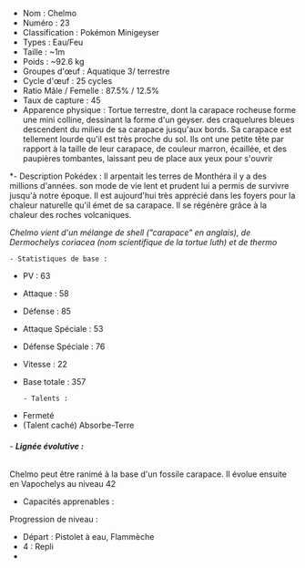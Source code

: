 

* Nom : Chelmo
* Numéro : 23 
* Classification : Pokémon Minigeyser
* Types : Eau/Feu
* Taille :  ~1m
* Poids : ~92.6 kg
* Groupes d'œuf : Aquatique 3/ terrestre
* Cycle d'œuf : 25 cycles
* Ratio Mâle / Femelle : 87.5% / 12.5%
* Taux de capture : 45
* Apparence physique : Tortue terrestre, dont la carapace rocheuse forme une mini colline, dessinant la forme d'un geyser. des craquelures bleues descendent du milieu de sa carapace jusqu'aux bords. Sa carapace est tellement lourde qu'il est très proche du sol. Ils ont une petite tête par rapport à la taille de leur carapace, de couleur marron, écaillée, et des paupières tombantes, laissant peu de place aux yeux pour s'ouvrir

*- Description Pokédex :
Il arpentait les terres de Monthéra il y a des millions d'années. son mode de vie lent et prudent lui a permis de survivre jusqu'à notre époque. Il est aujourd'hui très apprécié dans les foyers pour la chaleur naturelle qu'il émet de sa carapace. Il se régénère grâce à la chaleur des roches volcaniques.

*Chelmo vient d'un mélange de shell ("carapace" en anglais), de Dermochelys coriacea (nom scientifique de la tortue luth) et de thermo*


	- Statistiques de base :
* PV : 63
* Attaque : 58
* Défense : 85
* Attaque Spéciale : 53
* Défense Spéciale : 76
* Vitesse : 22
* Base totale : 357

	`- Talents :` 
- Fermeté
- (Talent caché) Absorbe-Terre

###### - **Lignée évolutive :**
Chelmo peut être ranimé à la base d'un fossile carapace. Il évolue ensuite en Vapochelys au niveau 42


- Capacités apprenables : 

Progression de niveau :
- Départ : Pistolet à eau, Flammèche
-  4 : Repli
- 